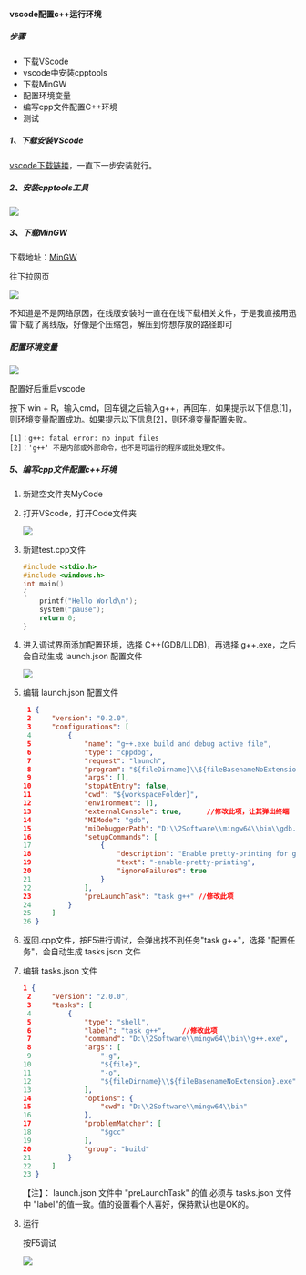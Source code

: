 #### vscode配置c++运行环境

##### 步骤

- 下载VScode
- vscode中安装cpptools
- 下载MinGW
- 配置环境变量
- 编写cpp文件配置C++环境
- 测试



##### 1、下载安装VScode

[vscode下载链接](https://code.visualstudio.com/Download)，一直下一步安装就行。



##### 2、安装cpptools工具

![](./images/66.png)



##### 3、下载MinGW

下载地址：[MinGW](https://sourceforge.net/projects/mingw-w64/files/)

往下拉网页

![](./images/67.png)

不知道是不是网络原因，在线版安装时一直在在线下载相关文件，于是我直接用迅雷下载了离线版，好像是个压缩包，解压到你想存放的路径即可



##### 配置环境变量

![](./images/68.png)

配置好后重启vscode

按下 win + R，输入cmd，回车键之后输入g++，再回车，如果提示以下信息[1]，则环境变量配置成功。如果提示以下信息[2]，则环境变量配置失败。

```
[1]：g++: fatal error: no input files
[2]：'g++' 不是内部或外部命令，也不是可运行的程序或批处理文件。
```



##### 5、编写cpp文件配置c++环境

1. 新建空文件夹MyCode

2. 打开VScode，打开Code文件夹

   ![](./images/69.png)

3. 新建test.cpp文件

   ```c++
   #include <stdio.h>
   #include <windows.h>
   int main()
   {
       printf("Hello World\n");
       system("pause");
       return 0;
   }
   ```

4. 进入调试界面添加配置环境，选择 C++(GDB/LLDB)，再选择 g++.exe，之后会自动生成 launch.json 配置文件

   ![](./images/70.png)

5. 编辑 launch.json 配置文件

   ```json
    1 {
    2     "version": "0.2.0",
    3     "configurations": [
    4         {
    5             "name": "g++.exe build and debug active file",
    6             "type": "cppdbg",
    7             "request": "launch",
    8             "program": "${fileDirname}\\${fileBasenameNoExtension}.exe",
    9             "args": [],
   10             "stopAtEntry": false,
   11             "cwd": "${workspaceFolder}",
   12             "environment": [],
   13             "externalConsole": true,      //修改此项，让其弹出终端
   14             "MIMode": "gdb",
   15             "miDebuggerPath": "D:\\2Software\\mingw64\\bin\\gdb.exe",
   16             "setupCommands": [
   17                 {
   18                     "description": "Enable pretty-printing for gdb",
   19                     "text": "-enable-pretty-printing",
   20                     "ignoreFailures": true
   21                 }
   22             ],
   23             "preLaunchTask": "task g++" //修改此项
   24         }
   25     ]
   26 }
   ```

   

6. 返回.cpp文件，按F5进行调试，会弹出找不到任务"task g++"，选择 "配置任务"，会自动生成 tasks.json 文件

7. 编辑 tasks.json 文件

   ```json
   1 {
    2     "version": "2.0.0",
    3     "tasks": [
    4         {
    5             "type": "shell",
    6             "label": "task g++",    //修改此项
    7             "command": "D:\\2Software\\mingw64\\bin\\g++.exe",
    8             "args": [
    9                 "-g",
   10                 "${file}",
   11                 "-o",
   12                 "${fileDirname}\\${fileBasenameNoExtension}.exe"
   13             ],
   14             "options": {
   15                 "cwd": "D:\\2Software\\mingw64\\bin"
   16             },
   17             "problemMatcher": [
   18                 "$gcc"
   19             ],
   20             "group": "build"
   21         }
   22     ]
   23 }
   ```

   【注】： launch.json 文件中 "preLaunchTask" 的值 必须与 tasks.json 文件中 "label"的值一致。值的设置看个人喜好，保持默认也是OK的。

8. 运行

   按F5调试

   ![](./images/71.png)

   



